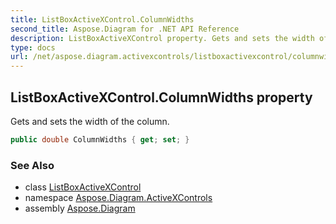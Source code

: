 ```yaml
---
title: ListBoxActiveXControl.ColumnWidths
second_title: Aspose.Diagram for .NET API Reference
description: ListBoxActiveXControl property. Gets and sets the width of the column
type: docs
url: /net/aspose.diagram.activexcontrols/listboxactivexcontrol/columnwidths/
---
```

## ListBoxActiveXControl.ColumnWidths property

Gets and sets the width of the column.

```csharp
public double ColumnWidths { get; set; }
```

### See Also

* class [ListBoxActiveXControl](../)
* namespace [Aspose.Diagram.ActiveXControls](../../listboxactivexcontrol/)
* assembly [Aspose.Diagram](../../../)


